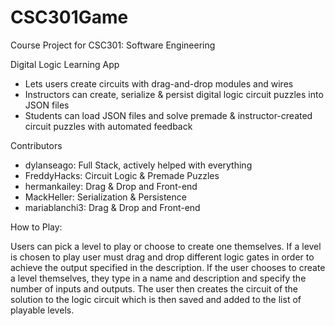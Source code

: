 # CSC301Game
Course Project for CSC301: Software Engineering

Digital Logic Learning App

- Lets users create circuits with drag-and-drop modules and wires
- Instructors can create, serialize & persist digital logic circuit puzzles into JSON files
- Students can load JSON files and solve premade & instructor-created circuit puzzles with automated feedback

Contributors

- dylanseago: Full Stack, actively helped with everything
- FreddyHacks: Circuit Logic & Premade Puzzles
- hermankailey: Drag & Drop and Front-end
- MackHeller: Serialization & Persistence
- mariablanchi3: Drag & Drop and Front-end

How to Play:

Users can pick a level to play or choose to create one themselves. If a level is chosen to play user must drag and drop different logic gates in order to achieve the output specified in the description. If the user chooses to create a level themselves, they type in a name and description and specify the number of inputs and outputs. The user then creates the circuit of the solution to the logic circuit which is then saved and added to the list of playable levels. 
